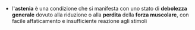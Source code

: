 - l'**astenia** è una condizione che si manifesta con uno stato di **debolezza generale** dovuto alla riduzione o alla **perdita** della **forza muscolare**, con facile affaticamento e insufficiente reazione agli stimoli